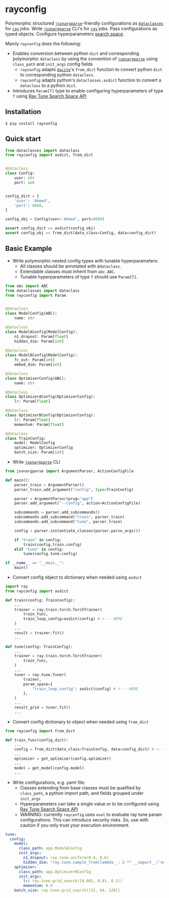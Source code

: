 # rayconfig
Polymorphic structured [`jsonargparse`](https://github.com/omni-us/jsonargparse)-friendly configurations as [`dataclasses`](https://docs.python.org/3.10/library/dataclasses.html) for [`ray`](https://github.com/ray-project/ray) jobs.
Write [`jsonargparse`](https://github.com/omni-us/jsonargparse) CLI's for [`ray`](https://github.com/ray-project/ray) jobs.
Pass configurations as typed objects.
Configure hyperparameters [search space](https://docs.ray.io/en/releases-2.9.1/tune/api/search_space.html).

Mainly `rayconfig` does the following:
- Enables conversion between python `dict` and corresponding polymorphic `dataclass` by using the convention of [`jsonargparse`](https://github.com/omni-us/jsonargparse) using `class_path` and `init_args` config fields
  - `rayconfig` adapts [`dacite`](https://github.com/konradhalas/dacite/)'s `from_dict` function to convert python `dict` to corresponding python `dataclass`.
  - `rayconfig` adapts python's `dataclasses.asdict` function to convert a `dataclass` to a python `dict`.
- Introduces `Param[T]` type to enable configuring hyperparameters of type `T` using [Ray Tune Search Space API](https://docs.ray.io/en/releases-2.9.1/tune/api/search_space.html)


## Installation

```
$ pip install rayconfig
```

## Quick start

```python
from dataclasses import dataclass
from rayconfig import asdict, from_dict


@dataclass
class Config:
    user: str
    port: int


config_dict = {
    'user': 'Ahmed',
    'port': 8080,
}

config_obj = Config(user='Ahmed', port=8080)

assert config_dict == asdict(config_obj)
assert config_obj == from_dict(data_class=Config, data=config_dict)
```

## Basic Example


- Write polymorphic nested config types with tunable hyperparameters:
  - All classes should be annotated with `@dataclass`.
  - Extendable classes must inherit from `abc.ABC`.
  - Tunable hyperparameters of type `T` should use `Param[T]`.
```python
from abc import ABC
from dataclasses import dataclass
from rayconfig import Param


@dataclass
class ModelConfig(ABC):
    name: str

@dataclass
class ModelAConfig(ModelConfig):
    n1_dropout: Param[float]
    hidden_dim: Param[int]
    
@dataclass
class ModelBConfig(ModelConfig):
    fc_out: Param[int]
    embed_dim: Param[int]

@dataclass
class OptimizerConfig(ABC):
    name: str

@dataclass
class OptimizerAConfig(OptimizerConfig):
    lr: Param[float]

@dataclass
class OptimizerBConfig(OptimizerConfig):
    lr: Param[float]
    momentum: Param[float]

@dataclass
class TrainConfig:
    model: ModelConfig
    optimizer: OptimizerConfig
    batch_size: Param[int]
```

- Write [`jsonargparse`](https://github.com/omni-us/jsonargparse) CLI
```python
from jsonargparse import ArgumentParser, ActionConfigFile

def main():
    parser_train = ArgumentParser()
    parser_train.add_argument("config", type=TrainConfig)

    parser = ArgumentParser(prog="app")
    parser.add_argument("--config", action=ActionConfigFile)

    subcommands = parser.add_subcommands()
    subcommands.add_subcommand("train", parser_train)
    subcommands.add_subcommand("tune", parser_train)

    config = parser.instantiate_classes(parser.parse_args())

    if "train" in config:
        train(config.train.config)
    elif "tune" in config:
        tune(config.tune.config)

if __name__ == "__main__":
    main()
```

- Convert config object to dictionary when needed using `asdict`
```python
import ray
from rayconfig import asdict

def train(config: TrainConfig):
    ...
    trainer = ray.train.torch.TorchTrainer(
        train_func,
        train_loop_config=asdict(config) # <--- HERE
    )
    ...
    result = trainer.fit()
    ...

def tune(config: TrainConfig):
    ...
    trainer = ray.train.torch.TorchTrainer(
        train_func,
    )
    ...
    tuner = ray.tune.Tuner(
        trainer,
        param_space={
            "train_loop_config": asdict(config) # <--- HERE
        },
    )
    ...
    result_grid = tuner.fit()
    ...
```

- Convert config dictionary to object when needed using `from_dict`
```python
from rayconfig import from_dict

def train_func(config_dict):
    ...
    config = from_dict(data_class=TrainConfig, data=config_dict) # <--- HERE
    ...
    optimizer = get_optimizer(config.optimizer)
    ...
    model = get_model(config.model)
    ...
```

- Write configurations, e.g. yaml file:
  - Classes extending from base classes must be qualified by `class_path`, a python import path,
  and fields grouped under `init_args`
  - Hyperparameters can take a single value or to be configured using [Ray Tune Search Space API](https://docs.ray.io/en/releases-2.9.1/tune/api/search_space.html)
  - WARNING: currently `rayconfig` uses `eval` to evaluate ray tune param configurations.
  This can introduce security risks. So, use with caution if you only trust your execution environment.
```yaml
tune:
  config:
    model:
      class_path: app.ModelAConfig
      init_args:
        n1_dropout: ray.tune.uniform(0.4, 0.6)
        hidden_dim: "ray.tune.sample_from(lambda _: 2 ** __import__('numpy').random.randint(7, 9))"
    optimizer:
      class_path: app.OptimizerBConfig
      init_args:
        lr: ray.tune.grid_search([0.001, 0.01, 0.1])
        momentum: 0.9
    batch_size: ray.tune.grid_search([32, 64, 128])
```